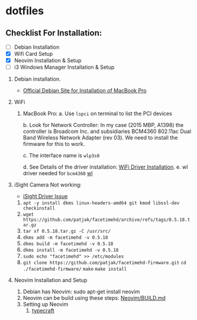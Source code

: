 # dotfiles
## Checklist For Installation:
- [ ] Debian Installation
- [x] Wifi Card Setup 
- [x] Neovim Installation & Setup
- [ ] i3 Windows Manager Installation & Setup

1. Debian installation.
    - [Official Debian Site for Installation of MacBook Pro](https://wiki.debian.org/MacBookPro)
2. WiFi
    1. MacBook Pro:
        a. Use `lspci` on terminal to list the PCI devices

        b. Look for Network Controller: In my case (2015 MBP, A1398) the controller is  Broadcom Inc. and subsidiaries BCM4360 802.11ac Dual Band Wireless Network Adapter (rev 03). We need to install the firmware for this to work.

        c. The interface name is `wlp3s0`

       d. See Details of the driver installation: [WiFi Driver Installation](https://unix.stackexchange.com/questions/175810/how-to-install-broadcom-bcm4360-on-debian-on-macbook-pro).
       e. wl driver needed for `bcm4360` [wl](https://wiki.debian.org/wl)

3. iSight Camera Not working:
    - [iSight Driver Issue](https://forums.linuxmint.com/viewtopic.php?t=395286)
    1.  `apt -y install dkms linux-headers-amd64 git kmod libssl-dev checkinstall`
    2. `wget https://github.com/patjak/facetimehd/archive/refs/tags/0.5.18.tar.gz`
    3. `tar xf 0.5.18.tar.gz -C /usr/src/`
    4. `dkms add -m facetimehd -v 0.5.18`
    5. `dkms build -m facetimehd -v 0.5.18`
    6. `dkms install -m facetimehd -v 0.5.18`
    7. `sudo echo "facetimehd" >> /etc/modules`
    8. `git clone https://github.com/patjak/facetimehd-firmware.git`
    `cd ./facetimehd-firmware/`
    `make`
    `make install`
4. Neovim Installation and Setup
   1. Debian has Neovim: sudo apt-get install neovim
   2. Neovim can be build using these steps: [Neovim/BUILD.md](https://github.com/neovim/neovim/blob/master/BUILD.md)
   3. Setting up Neovim
        1. [typecraft](https://www.youtube.com/@typecraft_dev)
